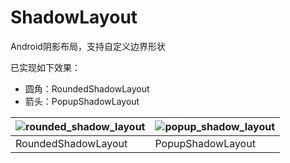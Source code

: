 # ShadowLayout

Android阴影布局，支持自定义边界形状

已实现如下效果：
- 圆角：RoundedShadowLayout
- 箭头：PopupShadowLayout

| ![rounded_shadow_layout](https://raw.githubusercontent.com/goweii/ShadowLayout/master/image/rounded_shadow_layout.gif) | ![popup_shadow_layout](https://raw.githubusercontent.com/goweii/ShadowLayout/master/image/popup_shadow_layout.gif) |
| ------------------------------------------------------------ | ------------------------------------------------------------ |
| RoundedShadowLayout                                          | PopupShadowLayout                                            |


